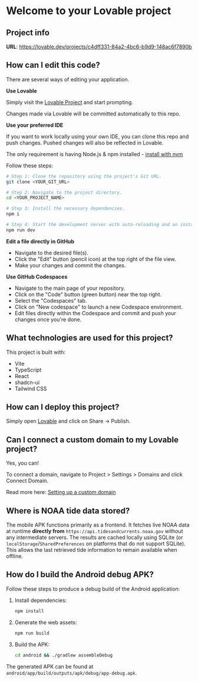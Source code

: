 # Welcome to your Lovable project

## Project info

**URL**: https://lovable.dev/projects/c4dff331-84a2-4bc6-b9d9-148ac6f7890b

## How can I edit this code?

There are several ways of editing your application.

**Use Lovable**

Simply visit the [Lovable Project](https://lovable.dev/projects/c4dff331-84a2-4bc6-b9d9-148ac6f7890b) and start prompting.

Changes made via Lovable will be committed automatically to this repo.

**Use your preferred IDE**

If you want to work locally using your own IDE, you can clone this repo and push changes. Pushed changes will also be reflected in Lovable.

The only requirement is having Node.js & npm installed - [install with nvm](https://github.com/nvm-sh/nvm#installing-and-updating)

Follow these steps:

```sh
# Step 1: Clone the repository using the project's Git URL.
git clone <YOUR_GIT_URL>

# Step 2: Navigate to the project directory.
cd <YOUR_PROJECT_NAME>

# Step 3: Install the necessary dependencies.
npm i

# Step 4: Start the development server with auto-reloading and an instant preview.
npm run dev
```

**Edit a file directly in GitHub**

- Navigate to the desired file(s).
- Click the "Edit" button (pencil icon) at the top right of the file view.
- Make your changes and commit the changes.

**Use GitHub Codespaces**

- Navigate to the main page of your repository.
- Click on the "Code" button (green button) near the top right.
- Select the "Codespaces" tab.
- Click on "New codespace" to launch a new Codespace environment.
- Edit files directly within the Codespace and commit and push your changes once you're done.

## What technologies are used for this project?

This project is built with:

- Vite
- TypeScript
- React
- shadcn-ui
- Tailwind CSS

## How can I deploy this project?

Simply open [Lovable](https://lovable.dev/projects/c4dff331-84a2-4bc6-b9d9-148ac6f7890b) and click on Share -> Publish.

## Can I connect a custom domain to my Lovable project?

Yes, you can!

To connect a domain, navigate to Project > Settings > Domains and click Connect Domain.

Read more here: [Setting up a custom domain](https://docs.lovable.dev/tips-tricks/custom-domain#step-by-step-guide)

## Where is NOAA tide data stored?

The mobile APK functions primarily as a frontend. It fetches live NOAA data at
runtime **directly from** `https://api.tidesandcurrents.noaa.gov` without any
intermediate servers. The results are cached locally using SQLite (or
`localStorage`/`SharedPreferences` on platforms that do not support SQLite).
This allows the last retrieved tide information to remain available when
offline.

## How do I build the Android debug APK?

Follow these steps to produce a debug build of the Android application:

1. Install dependencies:
   ```sh
   npm install
   ```
2. Generate the web assets:
   ```sh
   npm run build
   ```
3. Build the APK:
    ```sh
    cd android && ./gradlew assembleDebug
    ```

The generated APK can be found at
`android/app/build/outputs/apk/debug/app-debug.apk`.
